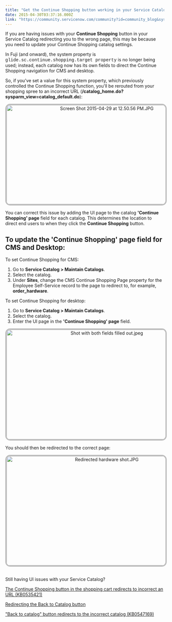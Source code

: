 ```yaml
---
title: "Get the Continue Shopping button working in your Service Catalog"
date: 2015-04-30T03:37:16.000Z
link: "https://community.servicenow.com/community?id=community_blog&sys_id=0e2ee66ddbd0dbc01dcaf3231f96198f"
---
```

<p>If you are having issues with your <strong>Continue Shopping</strong> button in your Service Catalog redirecting you to the wrong page, this may be because you need to update your Continue Shopping catalog settings.</p><p></p><p>In Fuji (and onward), the system property is <span style="font-family: courier new,courier;">glide.sc.continue.shopping.target property</span> is no longer being used; instead, each catalog now has its own fields to direct the Continue Shopping navigation for CMS and desktop.</p><p></p><p>So, if you've set a value for this system property, which previously controlled the Continue Shopping function, you'll be rerouted from your shopping spree to an incorrect URL (<strong>/catalog_home.do?sysparm_view=catalog_default.do</strong>):</p><p></p><p style="text-align: center;"><img   alt="Screen Shot 2015-04-29 at 12.50.56 PM.JPG" class="image-0 jive-image" src="004a8006db109fc068c1fb651f96195c.iix" style="height: 313px; width: 620px; border: #BDBDBD 4px solid; border-radius: 15px;"/></p><p></p><p></p><p>You can correct this issue by adding the UI page to the catalog <strong> 'Continue Shopping' page</strong> field for each catalog. This determines the location to direct end users to when they click the <strong>Continue Shopping</strong> button.</p><p></p><h2>To update the 'Continue Shopping' page field for CMS and Desktop:</h2><p></p><p>To set Continue Shopping for CMS:</p><ol><li>Go to <strong>Service Catalog &gt; Maintain Catalogs</strong>.</li><li>Select the catalog.</li><li>Under <strong>Sites</strong>, change the CMS Continue Shopping Page property for the Employee Self-Service record to the page to redirect to, for example, <strong>order_hardware</strong>.</li></ol><p></p><p>To set Continue Shopping for desktop:</p><ol><li>Go to <strong>Service Catalog &gt; Maintain Catalogs</strong>.</li><li>Select the catalog.</li><li>Enter the UI page in the <strong>'Continue Shopping' page</strong> field.</li></ol><p style="text-align: center;"><img   alt="Shot with both fields filled out.jpeg" class="jive-image image-4" src="b55cef71db1c1704ed6af3231f96194e.iix" style="height: 346px; width: 620px; border: #BDBDBD 4px solid; border-radius: 15px;"/></p><p>You should then be redirected to the correct page:</p><p></p><p style="text-align: center;"><img   alt="Redirected hardware shot.JPG" class="image-3 jive-image" src="906b2c8adbd857041dcaf3231f96197b.iix" style="height: 345px; width: 620px; display: block; margin-left: auto; margin-right: auto; border: #BDBDBD 4px solid; border-radius: 15px;"/></p><p><br/>Still having UI issues with your Service Catalog?</p><p><a title="i.service-now.com/kb_view.do?sysparm_article=KB0535421" href="https://hi.service-now.com/kb_view.do?sysparm_article=KB0535421">The Continue Shopping button in the shopping cart redirects to incorrect an URL (KB0535421)</a></p><p><a title="Redirecting the Back to Catalog button" __default_attr="3877" __jive_macro_name="blogpost" class="jive_macro jive_macro_blogpost" data-orig-content="Redirecting the Back to Catalog button" data-renderedposition="1780.375_8_263_16" href="/community?id=community_blog&sys_id=186d6a29dbd0dbc01dcaf3231f961921">Redirecting the Back to Catalog button</a></p><p><a href="https://hi.service-now.com/kb_view.do?sysparm_article=KB0547169" title="https://hi.service-now.com/kb_view.do?sysparm_article=KB0547169">"Back to catalog" button redirects to the incorrect catalog (KB0547169)</a></p>